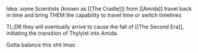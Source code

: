

Idea: some Scientists (known as [[The Cradle]]) from [[Amida]] travel back in time and bring THEM the capability to travel time or switch timelines

TL;DR they will eventually arrive to cause the fall of [[The Second Era]], initiating the transition of Thylyist into Amida. 
 

Gotta balance this shit lmao
